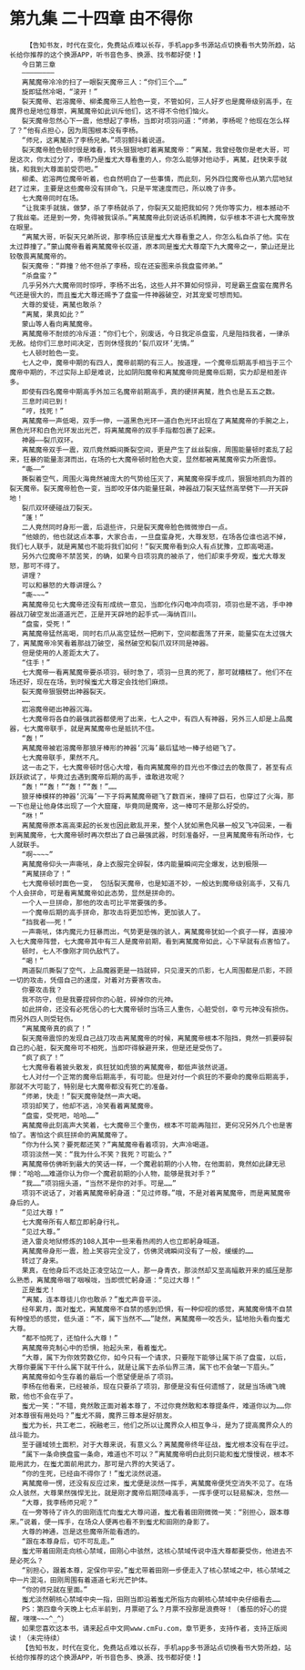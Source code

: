 # 第九集 二十四章 由不得你
        【告知书友，时代在变化，免费站点难以长存，手机app多书源站点切换看书大势所趋，站长给你推荐的这个换源APP，听书音色多、换源、找书都好使！】
       今日第三章
       ————————
       离檒魔帝冷冷的扫了一眼裂天魔帝三人：“你们三个……”
       旋即猛然冷喝，“滚开！”
       裂天魔帝、岩溶魔帝、柳柔魔帝三人脸色一变，不管如何，三人好歹也是魔帝级别高手，在魔界也是地位尊崇，离檒魔帝如此训斥他们，这不得不令他们恼火。
       裂天魔帝忽然心下一震，他想起了李杨，当即对项羽问道：“师弟，李杨呢？他现在怎么样了？”他有点担心，因为周围根本没有李杨。
       “师兄，这离檒杀了李杨兄弟。”项羽颤抖着说道。
       裂天魔帝脸色顿时很是难看，转头狠狠地盯着离檒魔帝：“离檒，我曾经敬你是老大哥，可是这次，你太过分了，李杨乃是蚩尤大尊看重的人，你怎么能够对他动手，离檒，赶快束手就擒，和我到大尊面前受罚吧。”
       柳柔、岩溶两位魔帝听着，也自然明白了一些事情，而此刻，另外四位魔帝也从第六层地狱赶了过来，主要是这些魔帝没有拼命飞，只是平常速度而已，所以晚了许多。
       七大魔帝同时在场。
       “让我束手就擒，做梦，杀了李杨就杀了，你裂天又能把我如何？凭你等实力，根本撼动不了我丝毫。还是到一旁，免得被我误杀。”离檒魔帝此刻说话杀机腾腾，似乎根本不讲七大魔帝放在眼里。
       “离檒大哥，听裂天兄弟所说，那李杨应该是蚩尤大尊看重之人，你怎么私自杀了他。实在太过莽撞了。”蒙山魔帝看着离檒魔帝长叹道，原本同是蚩尤大尊麾下九大魔帝之一，蒙山还是比较敬畏离檒魔帝的。
       裂天魔帝：“莽撞？他不但杀了李杨，现在还妄图来杀我盘蛮师弟。”
       “杀盘蛮？”
       几乎另外六大魔帝同时惊呼，李杨不出名，这些人并不算如何惊异，可是霸王盘蛮在魔界名气还是很大的，而且蚩尤大尊还赐予了盘蛮一件神器破空，对其宠爱可想而知。
       大尊的爱徒，离檒也敢杀？
       “离檒，果真如此？”
       蒙山等人看向离檒魔帝。
       离檒魔帝不耐烦的冷斥道：“你们七个，别废话，今日我定杀盘蛮，凡是阻挡我者，一律杀无赦。给你们三息时间决定，否则休怪我的‘裂爪双环’无情。”
       七人顿时脸色一变。
       七人之中，魔帝中期的有四人，魔帝前期的有三人。按道理，一个魔帝后期高手相当于三个魔帝中期的，不过实际上却是难说，比如阴阳魔帝和离檒魔帝同是魔帝后期，实力却是相差许多。
       即使有四名魔帝中期高手外加三名魔帝前期高手，真的硬拼离檒，胜负也是五五之数。
       三息时间已到！
       “哼，找死！”
       离檒魔帝一声低喝，双手一伸，一道黑色光环一道白色光环出现在了离檒魔帝的手腕之上，黑色光环和白色光环发出光芒，将离檒魔帝的双手手指都包裹了起来。
       神器——裂爪双环。
       离檒魔帝双手一震，双爪竟然瞬间撕裂空间，更是产生了丝丝裂痕，周围能量顿时紊乱了起来，狂暴的能量澎湃而出，在场的七大魔帝顿时脸色大变，显然都被离檒魔帝实力所震惊。
       “嘶——”
       撕裂着空气，周围火海竟然被庞大的气势给压灭了，离檒魔帝探手成爪，狠狠地抓向为首的裂天魔帝。裂天魔帝脸色一变，当即咬牙体内能量狂飙，神器战刀裂天猛然高举劈下——开天辟地！
       裂爪双环硬碰战刀裂天。
       “蓬！”
       二人竟然同时身形一震，后退些许，只是裂天魔帝脸色微微惨白一点。
       “他娘的，他也就这点本事，大家合击，一旦盘蛮身死，大尊发怒，在场各位谁也逃不掉，我们七人联手，就是离檒也不能将我们如何！”裂天魔帝看到众人有点犹豫，立即高喝道。
       另外六位魔帝不禁苦笑，的确，如果今日项羽真的被杀了，他们却束手旁观，蚩尤大尊发怒，那可不得了。
       讲理？
       可以和暴怒的大尊讲理么？
       “嘶~~~”
       离檒魔帝见七大魔帝还没有形成统一意见，当即化作闪电冲向项羽，项羽也是不逃，手中神器战刀破空发出道道光芒，正是开天辟地的起手式——海纳百川。
       “盘蛮，受死！”
       离檒魔帝猛然高喝，同时右爪从高空猛然一把刷下，空间都震荡了开来，能量实在太过强大了，离檒魔帝冷笑看着那战刀破空，虽然破空和裂爪双环同是神器。
       但是使用的人差距太大了。
       “住手！”
       七大魔帝一看离檒魔帝要杀项羽，顿时急了，项羽一旦真的死了，那可就糟糕了。他们不在场还好，现在在场，到时候蚩尤大尊定会找他们麻烦。
       裂天魔帝狠狠劈出神器裂天。
       ……
       岩溶魔帝砸出神器沉海。
       七大魔帝将各自的最强武器都使用了出来，七人之中，有四人有神器，另外三人却是上品魔器，七大魔帝联手，就是离檒魔帝也是抵抗不住。
       “轰！”
       离檒魔帝被岩溶魔帝那狼牙棒形的神器‘沉海’最后猛地一棒子给砸飞了。
       七大魔帝联手，果然不凡。
       这一击之下，七大魔帝顿时信心大增，看向离檒魔帝的目光也不像过去的敬畏了，甚至有点跃跃欲试了，毕竟过去遇到魔帝后期的高手，谁敢进攻呢？
       “轰！”“轰！”“轰！”“轰！”……
       狼牙棒模样的神器‘沉海’一下子将离檒魔帝砸飞了数百米，撞碎了巨石，也穿过了火海，那一下也是让他身体出现了一个大窟窿，毕竟同是魔帝，这一棒可不是那么好受的。
       “咻！”
       离檒魔帝原本高高束起的长发也因此散乱开来，整个人犹如黑色风暴一般又飞冲回来，一看到离檒魔帝，七大魔帝顿时再次祭出了自己最强武器，时刻准备好，一旦离檒魔帝有所动作，七人就联手。
       “啊~~~~”
       离檒魔帝仰头一声嘶吼，身上衣服完全碎裂，体内能量瞬间完全爆发，达到极限——
       “离檒拼命了！”
       七大魔帝顿时面色一变， 包括裂天魔帝，也是知道不妙，一般达到魔帝级别高手，又有几个人会拼命，可是看离檒魔帝如此态势，显然是拼命的。
       一个人一旦拼命，那他的攻击可比平常要强的多。
       一个魔帝后期的高手拼命，那攻击将更加恐怖，更加骇人了。
       “挡我者——死！”
       一声嘶吼，体内魔元力狂暴而出，气势更是强的骇人，离檒魔帝犹如一个疯子一样，直接冲入七大魔帝阵营，七大魔帝其中有三人是魔帝前期，看到离檒魔帝如此，心下早就有点害怕了。
       顿时，七人不像刚才同仇敌忾了。
       “喝！”
       两道裂爪撕裂了空气，上品魔器更是一挡就碎，只见漫天的爪影，七人周围都是爪影，不顾一切的攻击，凭借自己的速度，对着对方要害攻击。
       你要攻击我？
       我不防守，但是我要捏碎你的心脏，碎掉你的元神。
       如此拼命，还没有必死信心的七大魔帝顿时当场三人重伤，心脏受创，幸亏元神没有损伤。而另外四人则受轻伤。
       “离檒魔帝真的疯了！”
       裂天魔帝震惊的发现自己战刀攻击离檒魔帝的时候，离檒魔帝根本不阻挡，竟然一抓要碎裂自己的心脏，裂天魔帝可不相死，当即吓得躲避开来，但是还是受伤了。
       “疯了疯了！”
       七大魔帝看着披头散发，疯狂犹如虎狼的离檒魔帝，都低声骇然说道。
       七人对付一个正常的魔帝后期高手，有可能。但是对付一个疯狂的不要命的魔帝后期高手，那就不大可能了，特别是七大魔帝都没有死亡的准备。
       “师弟，快走！”裂天魔帝陡然一声大喝。
       项羽却笑了，他却不逃，冷笑看着离檒魔帝。
       “盘蛮，受死吧，哈哈……”
       离檒魔帝此刻高声大笑着，七大魔帝三个重伤，根本不可能再阻拦，更何况另外几个也是害怕了。害怕这个疯狂拼命的离檒魔帝了。
       “你为什么笑？要死都还笑？”离檒魔帝看着项羽，大声冷喝道。
       项羽淡然一笑：“我为什么不笑？我死？可能么？”
       离檒魔帝仿佛听到最大的笑话一样，一个魔君前期的小人物，在他面前，竟然如此肆无忌惮：“哈哈……难道你认为你一个魔君前期的小人物，能够是我对手？”
       “我……”项羽摇头道，“当然不是你的对手。可是……”
       项羽不说话了，对着离檒魔帝躬身道：“见过师尊。”哦，不是对着离檒魔帝，而是离檒魔帝身后的人。
       “见过大尊！”
       七大魔帝所有人都立即躬身行礼。
       “见过大尊。”
       进入雷炎地狱修炼的108人其中一些来看热闹的人也立即躬身喊道。
       离檒魔帝身形一震，脸上笑容完全没了，仿佛灵魂瞬间没有了一般，缓缓的……
       转过了身来。
       果真，在他身后不远处正凌空站立一人，那一身青衣，那淡然却又至高幅散开来的威压是那么熟悉，离檒魔帝咽了咽喉咙，当即慌忙躬身道：“见过大尊！”
       正是蚩尤！
       “离檒，连本尊徒儿你也敢杀？”蚩尤声音平淡。
       经年累月，面对蚩尤，离檒魔帝不自禁的感到恐惧，有一种仰视的感觉，离檒魔帝情不自禁有种惶恐的感觉，低头道：“不，属下当然不……”陡然，离檒魔帝一咬舌头，猛地抬头看向蚩尤大尊。
       “都不怕死了，还怕什么大尊！”
       离檒魔帝克制心中的恐惧，抬起头来，看着蚩尤。
       “大尊，属下为你效劳数亿你，如今只有一个请求，只要陛下能够让属下杀了盘蛮，以后，大尊你要属下干什么属下就干什么，就是让属下去杀仙界三清，属下也不会皱一下眉头。”
       离檒魔帝如今生存着的最后一个愿望便是杀了项羽。
       李杨在他看来，已经被杀，现在只要杀了项羽，那便是没有任何遗憾了，就是当场魂飞魄散，他也不会在乎了。
       蚩尤一笑：“不错，竟然敢正面对着本尊了，不过你竟然敢和本尊提条件，难道你以为……你对本尊很有用处吗？”蚩尤不屑，魔界三尊本是好朋友。
       蚩尤为长，共工老二，祝融老三，他们之所以让魔界众人相互争斗，是为了提高魔界众人的战斗能力。
       至于疆域领土面积，对于大尊来说，有意义么？离檒魔帝终年征战，蚩尤根本没有在乎过。
       “属下一条命换盘蛮一条命，难道也不可以？”离檒魔帝明白此刻只能和蚩尤慢慢说，根本不能用武力，在蚩尤面前用武力，那可是六界的大笑话了。
       “你的生死，已经由不得你了！”蚩尤淡然说道。
       离檒魔帝一愣，还没有反应过来，蚩尤便是淡然一挥手，离檒魔帝便凭空消失不见了。在场众人骇然，大尊果然强悍无比，就是刚才魔帝后期顶峰高手，一挥手便可以轻易解决，忽然——
       “大尊，我李杨师兄呢？”
       在一旁等待了许久的田刚连忙向蚩尤大尊问道，蚩尤看着田刚微微一笑：“别担心，跟本尊来。”说着，便一挥手，在场众人便再也看不到蚩尤和田刚的身影了。
       大尊的神通，岂是这些魔帝所能看透的。
       “跟在本尊身后，切不可乱走。”
       蚩尤带着田刚走向核心禁域，田刚心中骇然，这核心禁域传说中连大尊都要受伤，他进去不是必死么？
       “别担心，跟着本尊，定保你平安。”蚩尤带着田刚一步便走入了核心禁域之中，核心禁域之中一片混沌，田刚周围有着道道七彩光芒护体。
       “你的师兄就在里面。”
       蚩尤淡然朝核心禁域中央一指，田刚当即沿着蚩尤所指方向朝核心禁域中央仔细看去……
       PS：第四章今天晚上七点半前到，月票砸了么？月票不投那是浪费呀！（番茄的好心的提醒，嘿嘿~~~^_^）
       如果您喜欢这本书，请来起点中文网www.cmFu.com，章节更多，支持作者，支持正版阅读！（未完待续）
       【告知书友，时代在变化，免费站点难以长存，手机app多书源站点切换看书大势所趋，站长给你推荐的这个换源APP，听书音色多、换源、找书都好使！】